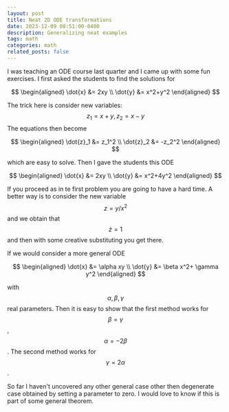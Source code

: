 ```yaml
---
layout: post
title: Neat 2D ODE transformations
date: 2023-12-09 08:51:00-0400
description: Generalizing neat examples
tags: math
categories: math
related_posts: false
---
```


I was teaching an ODE course last quarter and I came up with some fun exercises. I first asked the students to find the solutions for

$$
\begin{aligned}
\dot{x} &= 2xy \\
\dot{y} &= x^2+y^2
\end{aligned}  
$$

The trick here is consider new variables: $$ z_1 = x+y, z_2=x-y $$ The equations then become 

$$
\begin{aligned}
\dot{z}_1 &= z_1^2 \\
\dot{z}_2 &= -z_2^2
\end{aligned}  
$$

which are easy to solve. Then I gave the students this ODE

$$
\begin{aligned}
\dot{x} &= 2xy \\
\dot{y} &= x^2+4y^2
\end{aligned}  
$$

If you proceed as in te first problem you are going to have a hard time. A better way is to consider the new variable $$ z = y/x^2 $$ and we obtain that $$ \dot{z} =  1 $$ and then with some creative substituting you get there.

If we would consider a more general ODE

$$
\begin{aligned}
\dot{x} &=  \alpha xy \\
\dot{y} &= \beta x^2+ \gamma y^2
\end{aligned}  
$$

with $$ \alpha, \beta, \gamma $$ real parameters. Then it is easy to show that the first method works for  $$ \beta = \gamma $$ , $$ \alpha= -2 \beta $$. The second method works for $$ \gamma = 2 \alpha $$.

So far I haven't uncovered any other general case other then degenerate case obtained by setting a parameter to zero. I would love to know if this is part of some general theorem.
